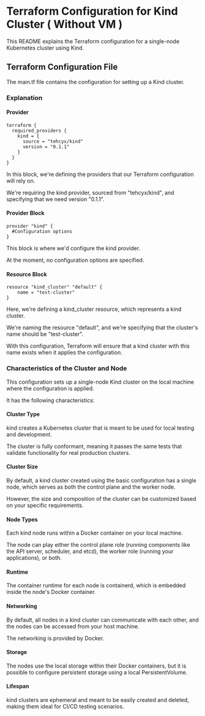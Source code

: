 # Terraform Configuration for Kind Cluster ( Without VM )

This README explains the Terraform configuration for a single-node Kubernetes cluster using Kind.

## Terraform Configuration File

The main.tf file contains the configuration for setting up a Kind cluster.

### Explanation

#### Provider
```
terraform {
  required_providers {
    kind = {
      source = "tehcyx/kind"
      version = "0.1.1"
    }
  }
}
```

In this block, we're defining the providers that our Terraform configuration will rely on.

We're requiring the kind provider, sourced from "tehcyx/kind", and specifying that we need version "0.1.1".

#### Provider Block
```
provider "kind" {
  #Configuration options
}
```

This block is where we'd configure the kind provider. 

At the moment, no configuration options are specified.

#### Resource Block

```
resource "kind_cluster" "default" {
    name = "test-cluster"
}
```

Here, we're defining a kind_cluster resource, which represents a kind cluster.

We're naming the resource "default", and we're specifying that the cluster's name should be "test-cluster".

With this configuration, Terraform will ensure that a kind cluster with this name exists when it applies the configuration.

### Characteristics of the Cluster and Node

This configuration sets up a single-node Kind cluster on the local machine where the configuration is applied.

It has the following characteristics:

#### Cluster Type
kind creates a Kubernetes cluster that is meant to be used for local testing and development.

The cluster is fully conformant, meaning it passes the same tests that validate functionality for real production clusters.

#### Cluster Size
By default, a kind cluster created using the basic configuration has a single node, which serves as both the control plane and the worker node.

However, the size and composition of the cluster can be customized based on your specific requirements. 


#### Node Types
Each kind node runs within a Docker container on your local machine.

The node can play either the control plane role (running components like the API server, scheduler, and etcd), the worker role (running your applications), or both.

#### Runtime
The container runtime for each node is containerd, which is embedded inside the node's Docker container.

#### Networking

By default, all nodes in a kind cluster can communicate with each other, and the nodes can be accessed from your host machine.

The networking is provided by Docker.

#### Storage

The nodes use the local storage within their Docker containers, but it is possible to configure persistent storage using a local PersistentVolume.

#### Lifespan

kind clusters are ephemeral and meant to be easily created and deleted, making them ideal for CI/CD testing scenarios.
